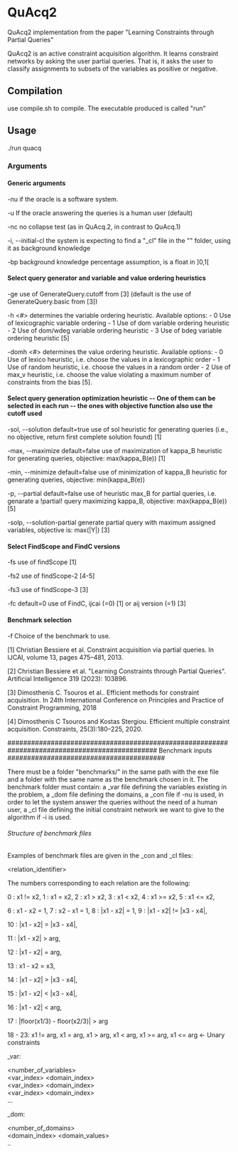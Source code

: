 # QuAcq2
QuAcq2 implementation from the paper "Learning Constraints through Partial Queries"

QuAcq2 is an active constraint acquisition algorithm. It learns constraint networks by asking the user partial queries. That is, it asks the user to classify assignments to subsets of the variables as positive or negative.

## Compilation

use compile.sh to compile. The executable produced is called "run"

## Usage

./run quacq <arguments>

### Arguments

#### Generic arguments

-nu    			if the oracle is a software system.

-u				If the oracle answering the queries is a human user (default)

-nc 				no collapse test (as in QuAcq.2, in contrast to QuAcq.1)

-i, --initial-cl		the system is expecting to find a "<benchmark>_cl" file in the "<benchmark>" folder, using it as background knowledge

-bp <num>			background knowledge percentage assumption, <num> is a float in ]0,1[


#### Select query generator and variable and value ordering heuristics

-ge				use of GenerateQuery.cutoff from [3] (default is the use of GenerateQuery.basic from [3]) 

-h 	<#>			determines the variable ordering heuristic. Available options:
				- 0     Use of lexicographic variable ordering 
				- 1     Use of dom variable ordering heuristic
				- 2     Use of dom/wdeg variable ordering heuristic
				- 3     Use of bdeg variable ordering heuristic [5]

-domh	<#>			determines the value ordering heuristic. Available options:
				- 0  Use of lexico heuristic, i.e. choose the values in a lexicographic order
				- 1   Use of random heuristic, i.e. choose the values in a random order
				- 2    Use of max_v heuristic, i.e. choose the value violating a maximum number of constraints from the bias [5].



#### Select query generation optimization heuristic -- One of them can be selected in each run -- the ones with objective function also use the cutoff used

-sol, --solution    default=true    use of sol heuristic for generating queries (i.e., no objective, return first complete solution found) [1]

-max, --maximize    default=false    use of maximization of kappa_B heuristic for generating queries, objective: max(kappa_B(e)) [1]

-min, --minimize    default=false    use of minimization of kappa_B heuristic for generating queries, objective: min(kappa_B(e))

-p, --partial    default=false    use of heuristic max_B for partial queries, i.e. genarate a !partial! query maximizing kappa_B, objective: max(kappa_B(e)) [5]

-solp, --solution-partial	generate partial query with maximum assigned variables, objective is: max(|Y|) [3]


#### Select FindScope and FindC versions

-fs	use of findScope [1]

-fs2	use of findScope-2 [4-5]

-fs3	use of findScope-3 [3]

-fc <num>	default=0	use of FindC, ijcai (=0) [1] or aij version (=1) [3]

#### Benchmark selection 

-f <benchmark>		Choice of the benchmark to use.



[1] Christian Bessiere et al. Constraint acquisition via partial queries. In IJCAI, volume 13, pages 475–481, 2013.

[2] Christian Bessiere et al. "Learning Constraints through Partial Queries". Artificial Intelligence 319 (2023): 103896.

[3] Dimosthenis C. Tsouros et al.. Efficient methods for constraint acquisition. In 24th International Conference on Principles and Practice of Constraint Programming, 2018

[4] Dimosthenis C Tsouros and Kostas Stergiou. Efficient multiple constraint acquisition. Constraints, 25(3):180–225, 2020.



##############################################################################################  Benchmark inputs ########################################

There must be a folder "benchmarks/" in the same path with the exe file and a folder with the same name as the benchmark chosen in it. The benchmark folder must contain:
a <benchmark>_var file defining the variables existing in the problem, 
a <benchmark>_dom file defining the domains, 
a <benchmark>_con file if -nu is used, in order to let the system answer the queries without the need of a human user, 
a <benchmark>_cl file defining the initial constraint network we want to give to the algorithm if -i is used.

###### Structure of benchmark files ###########################

Examples of benchmark files are given in the 
<benchmark>_con and <benchmark>_cl files:

<relation_identifier> <variables> <argument>

The numbers corresponding to each relation are the following:
  
0 : x1 != x2, 1 : x1 = x2, 2 : x1 > x2, 3 : x1 < x2, 4 : x1 >= x2, 5 : x1 <= x2, 

6 : x1 - x2 = 1, 7 : x2 - x1 = 1, 8 : |x1 - x2| = 1,
9 : |x1 - x2| != |x3 - x4|,

10 : |x1 - x2| = |x3 - x4|,

11 : |x1 - x2| > arg,

12 : |x1 - x2| = arg,

13 : x1 - x2 = x3,

14 : |x1 - x2| > |x3 - x4|,

15 : |x1 - x2| < |x3 - x4|,

16 : |x1 - x2| < arg,

17 : |floor(x1/3) - floor(x2/3)| > arg

18 - 23: x1 != arg, x1 = arg, x1 > arg, x1 < arg, x1 >= arg, x1 <= arg		<- Unary constraints	

<benchmark>_var:

<number_of_variables> <br>
<var_index> <domain_index> <br>
<var_index> <domain_index> <br>
<var_index> <domain_index> <br>
...


<benchmark>_dom: 

<number_of_domains> <br>
<domain_index> <domain_values><br>
..



